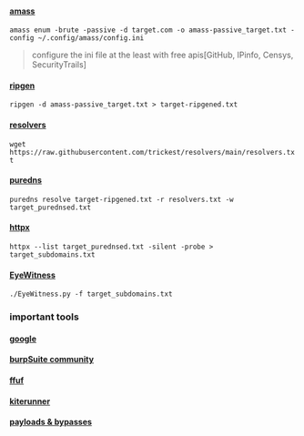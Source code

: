 #### <a href="https://github.com/OWASP/Amass">amass</a>
``amass enum -brute -passive -d target.com -o amass-passive_target.txt -config ~/.config/amass/config.ini``
> configure the ini file at the least with free apis[GitHub, IPinfo, Censys, SecurityTrails]


#### <a href="https://github.com/resyncgg/ripgen">ripgen</a>
``ripgen -d amass-passive_target.txt > target-ripgened.txt``


#### <a href="https://github.com/trickest/resolvers">resolvers</a>
``wget https://raw.githubusercontent.com/trickest/resolvers/main/resolvers.txt``


#### <a href="https://github.com/d3mondev/puredns">puredns</a>
``puredns resolve target-ripgened.txt -r resolvers.txt -w target_purednsed.txt``


#### <a href="https://github.com/projectdiscovery/httpx">httpx</a>
``httpx --list target_purednsed.txt -silent -probe > target_subdomains.txt``


#### <a href="https://github.com/FortyNorthSecurity/EyeWitness">EyeWitness</a>
``./EyeWitness.py -f target_subdomains.txt``

### important tools
#### <a href="https://www.google.com">google</a>

#### <a href="https://portswigger.net/burp/communitydownload">burpSuite community</a> 

#### <a href="https://github.com/ffuf/ffuf">ffuf</a>

#### <a href="https://github.com/assetnote/kiterunner">kiterunner</a>

#### <a href="https://github.com/daffainfo/AllAboutBugBounty">payloads & bypasses</a>
